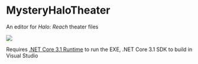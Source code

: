 # MysteryHaloTheater
An editor for _Halo: Reach_ theater files

![](https://i.imgur.com/pCynqiH.png)

Requires [.NET Core 3.1 Runtime](https://dotnet.microsoft.com/download/dotnet-core/thank-you/runtime-3.1.2-windows-x64-installer) to run the EXE, .NET Core 3.1 SDK to build in Visual Studio
